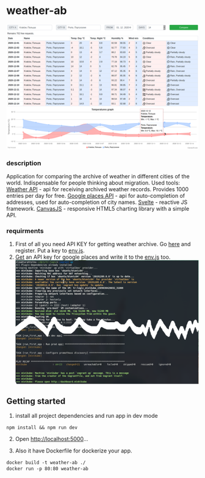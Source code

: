 # weather-ab
![](https://github.com/ganochenkodg/weather-ab/blob/main/screenshot.png)

### description
Application for comparing the archive of weather in different cities of the world. Indispensable for people thinking about migration. Used tools:
[Weather API](https://www.visualcrossing.com/weather-api) - api for receiving archived weather records. Provides 1000 entries per day for free.
[Google places API](https://developers.google.com/places/web-service/overview) - api for auto-completion of addresses, used for auto-completion of city names.
[Svelte](https://svelte.dev/) - reactive JS framework.
[CanvasJS](https://canvasjs.com/) - responsive HTML5 charting library with a simple API.

### requirments
1. First of all you need API KEY for getting weather archive. Go [here](https://www.visualcrossing.com/weather/weather-data-services) and register. Put a key to [env.js](https://github.com/ganochenkodg/weather-ab/blob/main/src/env.js).
2. [Get](https://developers.google.com/maps/premium/apikey/places-apikey) an API key for google places and write it to the [env.js](https://github.com/ganochenkodg/weather-ab/blob/main/src/env.js) too.
![](https://github.com/ganochenkodg/minikube-ministack/blob/master/screens/vagrant.png)

###
## Getting started

1. install all project dependencies and run app in dev mode

```
npm install && npm run dev
```
2. Open [http://localhost:5000](http://localhost:5000)...

3. Also it have Dockerfile for dockerize your app.

```
docker build -t weather-ab ./
docker run -p 80:80 weather-ab
```
